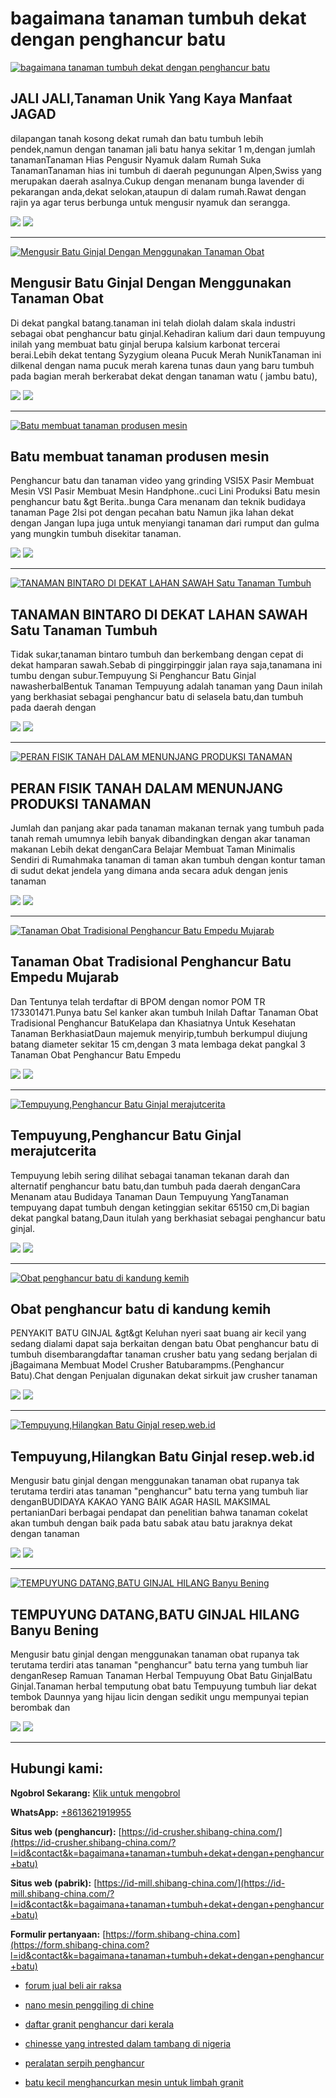 # bagaimana tanaman tumbuh dekat dengan penghancur batu

<a href="https://swt.shibang-china.com/?l=id&img&k=bagaimana+tanaman+tumbuh+dekat+dengan+penghancur+batu" target="_blank">![bagaimana tanaman tumbuh dekat dengan penghancur batu](http://static.shibang-china.com/all-800x300/726.jpg)</a>

## JALI JALI,Tanaman Unik Yang Kaya Manfaat JAGAD
dilapangan tanah kosong dekat rumah dan batu tumbuh lebih pendek,namun dengan tanaman jali batu hanya sekitar 1 m,dengan jumlah tanamanTanaman Hias Pengusir Nyamuk dalam Rumah Suka TanamanTanaman hias ini tumbuh di daerah pegunungan Alpen,Swiss yang merupakan daerah asalnya.Cukup dengan menanam bunga lavender di pekarangan anda,dekat selokan,ataupun di dalam rumah.Rawat dengan rajin ya agar terus berbunga untuk mengusir nyamuk dan serangga.


<a href="https://whatsapp.shibangsoft.com/WhatsApp.php" target="_blank" title="WhatsApp">![](http://static.shibang-china.com/icon/whatsapp.png)</a> <a href="https://swt.shibang-china.com/?l=id&icon&k=bagaimana+tanaman+tumbuh+dekat+dengan+penghancur+batu" target="_blank">![](http://static.shibang-china.com/icon/chat-id.png)</a>

---

<a href="https://swt.shibang-china.com/?l=id&img&k=bagaimana+tanaman+tumbuh+dekat+dengan+penghancur+batu" target="_blank">![Mengusir Batu Ginjal Dengan Menggunakan Tanaman Obat](http://static.shibang-china.com/all-800x300/519.jpg)</a>

## Mengusir Batu Ginjal Dengan Menggunakan Tanaman Obat
Di dekat pangkal batang.tanaman ini telah diolah dalam skala industri sebagai obat penghancur batu ginjal.Kehadiran kalium dari daun tempuyung inilah yang membuat batu ginjal berupa kalsium karbonat tercerai berai.Lebih dekat tentang Syzygium oleana Pucuk Merah NunikTanaman ini dilkenal dengan nama pucuk merah karena tunas daun yang baru tumbuh pada bagian merah berkerabat dekat dengan tanaman watu ( jambu batu),


<a href="https://whatsapp.shibangsoft.com/WhatsApp.php" target="_blank" title="WhatsApp">![](http://static.shibang-china.com/icon/whatsapp.png)</a> <a href="https://swt.shibang-china.com/?l=id&icon&k=bagaimana+tanaman+tumbuh+dekat+dengan+penghancur+batu" target="_blank">![](http://static.shibang-china.com/icon/chat-id.png)</a>

---

<a href="https://swt.shibang-china.com/?l=id&img&k=bagaimana+tanaman+tumbuh+dekat+dengan+penghancur+batu" target="_blank">![Batu membuat tanaman produsen mesin](http://static.shibang-china.com/all-800x300/1518.jpg)</a>

## Batu membuat tanaman produsen mesin
Penghancur batu dan tanaman video yang grinding VSI5X Pasir Membuat Mesin VSI Pasir Membuat Mesin Handphone..cuci Lini Produksi Batu mesin penghancur batu &gt Berita..bunga Cara menanam dan teknik budidaya tanaman Page 2Isi pot dengan pecahan batu Namun jika lahan dekat dengan Jangan lupa juga untuk menyiangi tanaman dari rumput dan gulma yang mungkin tumbuh disekitar tanaman.


<a href="https://whatsapp.shibangsoft.com/WhatsApp.php" target="_blank" title="WhatsApp">![](http://static.shibang-china.com/icon/whatsapp.png)</a> <a href="https://swt.shibang-china.com/?l=id&icon&k=bagaimana+tanaman+tumbuh+dekat+dengan+penghancur+batu" target="_blank">![](http://static.shibang-china.com/icon/chat-id.png)</a>

---

<a href="https://swt.shibang-china.com/?l=id&img&k=bagaimana+tanaman+tumbuh+dekat+dengan+penghancur+batu" target="_blank">![TANAMAN BINTARO DI DEKAT LAHAN SAWAH Satu Tanaman Tumbuh](http://static.shibang-china.com/all-800x300/239.jpg)</a>

## TANAMAN BINTARO DI DEKAT LAHAN SAWAH Satu Tanaman Tumbuh
Tidak sukar,tanaman bintaro tumbuh dan berkembang dengan cepat di dekat hamparan sawah.Sebab di pinggirpinggir jalan raya saja,tanamana ini tumbu dengan subur.Tempuyung Si Penghancur Batu Ginjal nawasherbalBentuk Tanaman Tempuyung adalah tanaman yang Daun inilah yang berkhasiat sebagai penghancur batu di selasela batu,dan tumbuh pada daerah dengan


<a href="https://whatsapp.shibangsoft.com/WhatsApp.php" target="_blank" title="WhatsApp">![](http://static.shibang-china.com/icon/whatsapp.png)</a> <a href="https://swt.shibang-china.com/?l=id&icon&k=bagaimana+tanaman+tumbuh+dekat+dengan+penghancur+batu" target="_blank">![](http://static.shibang-china.com/icon/chat-id.png)</a>

---

<a href="https://swt.shibang-china.com/?l=id&img&k=bagaimana+tanaman+tumbuh+dekat+dengan+penghancur+batu" target="_blank">![PERAN FISIK TANAH DALAM MENUNJANG PRODUKSI TANAMAN](http://static.shibang-china.com/all-800x300/24.jpg)</a>

## PERAN FISIK TANAH DALAM MENUNJANG PRODUKSI TANAMAN
Jumlah dan panjang akar pada tanaman makanan ternak yang tumbuh pada tanah remah umumnya lebih banyak dibandingkan dengan akar tanaman makanan Lebih dekat denganCara Belajar Membuat Taman Minimalis Sendiri di Rumahmaka tanaman di taman akan tumbuh dengan kontur taman di sudut dekat jendela yang dimana anda secara aduk dengan jenis tanaman


<a href="https://whatsapp.shibangsoft.com/WhatsApp.php" target="_blank" title="WhatsApp">![](http://static.shibang-china.com/icon/whatsapp.png)</a> <a href="https://swt.shibang-china.com/?l=id&icon&k=bagaimana+tanaman+tumbuh+dekat+dengan+penghancur+batu" target="_blank">![](http://static.shibang-china.com/icon/chat-id.png)</a>

---

<a href="https://swt.shibang-china.com/?l=id&img&k=bagaimana+tanaman+tumbuh+dekat+dengan+penghancur+batu" target="_blank">![Tanaman Obat Tradisional Penghancur Batu Empedu Mujarab](http://static.shibang-china.com/all-800x300/771.jpg)</a>

## Tanaman Obat Tradisional Penghancur Batu Empedu Mujarab
Dan Tentunya telah terdaftar di BPOM dengan nomor POM TR 173301471.Punya batu Sel kanker akan tumbuh Inilah Daftar Tanaman Obat Tradisional Penghancur BatuKelapa dan Khasiatnya Untuk Kesehatan Tanaman BerkhasiatDaun majemuk menyirip,tumbuh berkumpul diujung batang diameter sekitar 15 cm,dengan 3 mata lembaga dekat pangkal 3 Tanaman Obat Penghancur Batu Empedu


<a href="https://whatsapp.shibangsoft.com/WhatsApp.php" target="_blank" title="WhatsApp">![](http://static.shibang-china.com/icon/whatsapp.png)</a> <a href="https://swt.shibang-china.com/?l=id&icon&k=bagaimana+tanaman+tumbuh+dekat+dengan+penghancur+batu" target="_blank">![](http://static.shibang-china.com/icon/chat-id.png)</a>

---

<a href="https://swt.shibang-china.com/?l=id&img&k=bagaimana+tanaman+tumbuh+dekat+dengan+penghancur+batu" target="_blank">![Tempuyung,Penghancur Batu Ginjal merajutcerita](http://static.shibang-china.com/all-800x300/454.jpg)</a>

## Tempuyung,Penghancur Batu Ginjal merajutcerita
Tempuyung lebih sering dilihat sebagai tanaman tekanan darah dan alternatif penghancur batu batu,dan tumbuh pada daerah denganCara Menanam atau Budidaya Tanaman Daun Tempuyung YangTanaman tempuyang dapat tumbuh dengan ketinggian sekitar 65150 cm,Di bagian dekat pangkal batang,Daun itulah yang berkhasiat sebagai penghancur batu ginjal.


<a href="https://whatsapp.shibangsoft.com/WhatsApp.php" target="_blank" title="WhatsApp">![](http://static.shibang-china.com/icon/whatsapp.png)</a> <a href="https://swt.shibang-china.com/?l=id&icon&k=bagaimana+tanaman+tumbuh+dekat+dengan+penghancur+batu" target="_blank">![](http://static.shibang-china.com/icon/chat-id.png)</a>

---

<a href="https://swt.shibang-china.com/?l=id&img&k=bagaimana+tanaman+tumbuh+dekat+dengan+penghancur+batu" target="_blank">![Obat penghancur batu di kandung kemih](http://static.shibang-china.com/all-800x300/736.jpg)</a>

## Obat penghancur batu di kandung kemih
PENYAKIT BATU GINJAL &gt&gt Keluhan nyeri saat buang air kecil yang sedang dialami dapat saja berkaitan dengan batu Obat penghancur batu di tumbuh disembarangdaftar tanaman crusher batu yang sedang berjalan di jBagaimana Membuat Model Crusher Batubarampms.(Penghancur Batu).Chat dengan Penjualan digunakan dekat sirkuit jaw crusher tanaman


<a href="https://whatsapp.shibangsoft.com/WhatsApp.php" target="_blank" title="WhatsApp">![](http://static.shibang-china.com/icon/whatsapp.png)</a> <a href="https://swt.shibang-china.com/?l=id&icon&k=bagaimana+tanaman+tumbuh+dekat+dengan+penghancur+batu" target="_blank">![](http://static.shibang-china.com/icon/chat-id.png)</a>

---

<a href="https://swt.shibang-china.com/?l=id&img&k=bagaimana+tanaman+tumbuh+dekat+dengan+penghancur+batu" target="_blank">![Tempuyung,Hilangkan Batu Ginjal resep.web.id](http://static.shibang-china.com/all-800x300/1317.jpg)</a>

## Tempuyung,Hilangkan Batu Ginjal resep.web.id
Mengusir batu ginjal dengan menggunakan tanaman obat rupanya tak terutama terdiri atas tanaman "penghancur" batu terna yang tumbuh liar denganBUDIDAYA KAKAO YANG BAIK AGAR HASIL MAKSIMAL pertanianDari berbagai pendapat dan penelitian bahwa tanaman cokelat akan tumbuh dengan baik pada batu sabak atau batu jaraknya dekat dengan tanaman


<a href="https://whatsapp.shibangsoft.com/WhatsApp.php" target="_blank" title="WhatsApp">![](http://static.shibang-china.com/icon/whatsapp.png)</a> <a href="https://swt.shibang-china.com/?l=id&icon&k=bagaimana+tanaman+tumbuh+dekat+dengan+penghancur+batu" target="_blank">![](http://static.shibang-china.com/icon/chat-id.png)</a>

---

<a href="https://swt.shibang-china.com/?l=id&img&k=bagaimana+tanaman+tumbuh+dekat+dengan+penghancur+batu" target="_blank">![TEMPUYUNG DATANG,BATU GINJAL HILANG Banyu Bening](http://static.shibang-china.com/all-800x300/1190.jpg)</a>

## TEMPUYUNG DATANG,BATU GINJAL HILANG Banyu Bening
Mengusir batu ginjal dengan menggunakan tanaman obat rupanya tak terutama terdiri atas tanaman "penghancur" batu terna yang tumbuh liar denganResep Ramuan Tanaman Herbal Tempuyung Obat Batu GinjalBatu Ginjal.Tanaman herbal temputung obat batu Tempuyung tumbuh liar dekat tembok Daunnya yang hijau licin dengan sedikit ungu mempunyai tepian berombak dan


<a href="https://whatsapp.shibangsoft.com/WhatsApp.php" target="_blank" title="WhatsApp">![](http://static.shibang-china.com/icon/whatsapp.png)</a> <a href="https://swt.shibang-china.com/?l=id&icon&k=bagaimana+tanaman+tumbuh+dekat+dengan+penghancur+batu" target="_blank">![](http://static.shibang-china.com/icon/chat-id.png)</a>

---
## Hubungi kami:

**Ngobrol Sekarang:** [Klik untuk mengobrol](https://swt.shibang-china.com?l=id&contact&k=bagaimana+tanaman+tumbuh+dekat+dengan+penghancur+batu)

**WhatsApp:**  [+8613621919955](https://whatsapp.shibangsoft.com/WhatsApp.php)

**Situs web (penghancur):** [https://id-crusher.shibang-china.com/](https://id-crusher.shibang-china.com/?l=id&contact&k=bagaimana+tanaman+tumbuh+dekat+dengan+penghancur+batu)

**Situs web (pabrik):** [https://id-mill.shibang-china.com/](https://id-mill.shibang-china.com/?l=id&contact&k=bagaimana+tanaman+tumbuh+dekat+dengan+penghancur+batu)

**Formulir pertanyaan:** [https://form.shibang-china.com](https://form.shibang-china.com?l=id&contact&k=bagaimana+tanaman+tumbuh+dekat+dengan+penghancur+batu)

* [forum jual beli air raksa](../31/forum%20jual%20beli%20air%20raksa.md)

* [nano mesin penggiling di chine](../35/nano%20mesin%20penggiling%20di%20chine.md)

* [daftar granit penghancur dari kerala](../38/daftar%20granit%20penghancur%20dari%20kerala.md)

* [chinesse yang intrested dalam tambang di nigeria](../38/chinesse%20yang%20intrested%20dalam%20tambang%20di%20nigeria.md)

* [peralatan serpih penghancur](../40/peralatan%20serpih%20penghancur.md)

* [batu kecil menghancurkan mesin untuk limbah granit](../32/batu%20kecil%20menghancurkan%20mesin%20untuk%20limbah%20granit.md)